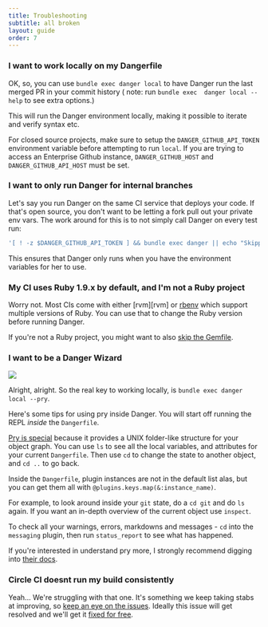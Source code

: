 ```yaml
---
title: Troubleshooting
subtitle: all broken
layout: guide
order: 7
---
```


### I want to work locally on my Dangerfile

OK, so, you can use `bundle exec danger local` to have Danger run the last merged PR in your commit history ( note: run `bundle exec  danger local --help` to see extra options.)

This will run the Danger environment locally, making it possible to iterate and verify syntax etc.

For closed source projects, make sure to setup the `DANGER_GITHUB_API_TOKEN` environment variable before attempting to run `local`.  If you are trying to access an Enterprise Github instance, `DANGER_GITHUB_HOST` and `DANGER_GITHUB_API_HOST` must be set.

### I want to only run Danger for internal branches

Let's say you run Danger on the same CI service that deploys your code. If that's open source, you don't want to be letting a fork pull out your private env vars. The work around for this is to not simply call Danger on every test run:

``` sh
'[ ! -z $DANGER_GITHUB_API_TOKEN ] && bundle exec danger || echo "Skipping Danger for External Contributor"'
```  

This ensures that Danger only runs when you have the environment variables for her to use.

### My CI uses Ruby 1.9.x by default, and I'm not a Ruby project

Worry not. Most CIs come with either [rvm][rvm] or [rbenv][rbenv] which support multiple versions of Ruby. You can use that to change the Ruby version before running Danger.

If you're not a Ruby project, you might want to also [skip the Gemfile][skip_gemfile].

### I want to be a Danger Wizard

![](http://i.imgur.com/QCwKwKQ.gif)

Alright, alright. So the real key to working locally, is `bundle exec danger local --pry`.

Here's some tips for using pry inside Danger. You will start off running the REPL _inside_ the `Dangerfile`.

[Pry is special][pry] because it provides a UNIX folder-like structure for your object graph. You can use `ls` to see all the local variables, and attributes for your current `Dangerfile`. Then use `cd` to change the state to another object, and `cd ..` to go back.

Inside the `Dangerfile`, plugin instances are not in the default list alas, but you can get them all with `@plugins.keys.map(&:instance_name)`.

For example, to look around inside your `git` state, do a `cd git` and do `ls` again. If you want an in-depth overview of the current object use `inspect`.

To check all your warnings, errors, markdowns and messages - `cd` into the `messaging` plugin, then run `status_report` to see what has happened.

If you're interested in understand pry more, I strongly recommend digging into [their docs][pry].

### Circle CI doesnt run my build consistently

Yeah... We're struggling with that one. It's something we keep taking stabs at improving, so [keep an eye on the issues][circle_issues]. Ideally this issue will get resolved and we'll get it [fixed for free][circle_pr].


[circle_issues]: https://github.com/danger/danger/search?q=circle&state=open&type=Issues&utf8=✓
[circle_pr]: https://discuss.circleci.com/t/pull-requests-not-triggering-build/1213
[pry]: http://pryrepl.org
[rmv]: http://rvm.io
[rbenv]: https://github.com/rbenv/rbenv
[skip_gemfile]: /guides/getting_started.html#installation-without-bundler
